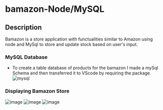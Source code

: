 # bamazon-Node/MySQL


## Description
Bamazon is a store application with functualities similar to Amazon using node 
and MySql to store and update stock based on user's input.

### MySQL Database

* To create a table database of products for the bamazon I made a mySql Schema and then transferred it to VScode by requiring the package.
![mysql](https://user-images.githubusercontent.com/54917461/76154970-41990980-609a-11ea-8cad-19ec988ff3b8.png)

### Displaying Bamazon Store

![image](https://user-images.githubusercontent.com/54917461/76154972-42ca3680-609a-11ea-9939-082f8f8ba8df.png)
![image](https://user-images.githubusercontent.com/54917461/76154973-452c9080-609a-11ea-9429-588452236403.png)
![image](https://user-images.githubusercontent.com/54917461/76154974-478eea80-609a-11ea-8f89-b086cc37d7de.png)
